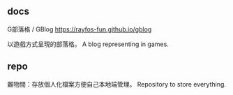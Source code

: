 ## docs

  G部落格 / GBlog https://rayfos-fun.github.io/gblog

  以遊戲方式呈現的部落格。
  A blog representing in games.

## repo
  
  雜物間：存放個人化檔案方便自己本地端管理。
  Repository to store everything.
